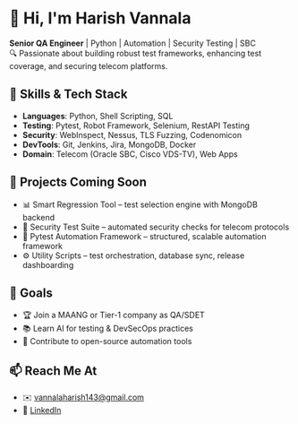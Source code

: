 # 👋 Hi, I'm Harish Vannala

**Senior QA Engineer** | Python | Automation | Security Testing | SBC  
🔍 Passionate about building robust test frameworks, enhancing test coverage, and securing telecom platforms.

## 🧠 Skills & Tech Stack
- **Languages**: Python, Shell Scripting, SQL
- **Testing**: Pytest, Robot Framework, Selenium, RestAPI Testing
- **Security**: WebInspect, Nessus, TLS Fuzzing, Codenomicon
- **DevTools**: Git, Jenkins, Jira, MongoDB, Docker
- **Domain**: Telecom (Oracle SBC, Cisco VDS-TV), Web Apps

## 📌 Projects Coming Soon
- 📊 Smart Regression Tool – test selection engine with MongoDB backend
- 🔐 Security Test Suite – automated security checks for telecom protocols
- 🧪 Pytest Automation Framework – structured, scalable automation framework
- ⚙️ Utility Scripts – test orchestration, database sync, release dashboarding

## 🎯 Goals
- 🏆 Join a MAANG or Tier-1 company as QA/SDET
- 📚 Learn AI for testing & DevSecOps practices
- 🤝 Contribute to open-source automation tools

## 📫 Reach Me At
- ✉️ [vannalaharish143@gmail.com](mailto:vannalaharish143@gmail.com)
- 🔗 [LinkedIn](https://www.linkedin.com/in/hvannala)
